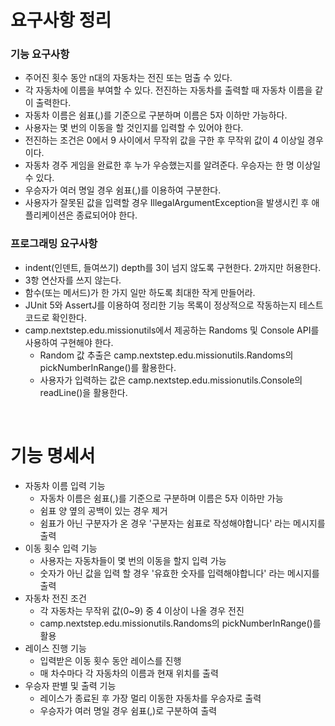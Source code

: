 # 요구사항 정리
### 기능 요구사항
- 주어진 횟수 동안 n대의 자동차는 전진 또는 멈출 수 있다.
- 각 자동차에 이름을 부여할 수 있다. 전진하는 자동차를 출력할 때 자동차 이름을 같이 출력한다.
- 자동차 이름은 쉼표(,)를 기준으로 구분하며 이름은 5자 이하만 가능하다.
- 사용자는 몇 번의 이동을 할 것인지를 입력할 수 있어야 한다. 
- 전진하는 조건은 0에서 9 사이에서 무작위 값을 구한 후 무작위 값이 4 이상일 경우이다. 
- 자동차 경주 게임을 완료한 후 누가 우승했는지를 알려준다. 우승자는 한 명 이상일 수 있다. 
- 우승자가 여러 명일 경우 쉼표(,)를 이용하여 구분한다. 
- 사용자가 잘못된 값을 입력할 경우 IllegalArgumentException을 발생시킨 후 애플리케이션은 종료되어야 한다.

### 프로그래밍 요구사항
- indent(인덴트, 들여쓰기) depth를 3이 넘지 않도록 구현한다. 2까지만 허용한다.
- 3항 연산자를 쓰지 않는다.
- 함수(또는 메서드)가 한 가지 일만 하도록 최대한 작게 만들어라.
- JUnit 5와 AssertJ를 이용하여 정리한 기능 목록이 정상적으로 작동하는지 테스트 코드로 확인한다.
- camp.nextstep.edu.missionutils에서 제공하는 Randoms 및 Console API를 사용하여 구현해야 한다. 
  - Random 값 추출은 camp.nextstep.edu.missionutils.Randoms의 pickNumberInRange()를 활용한다. 
  - 사용자가 입력하는 값은 camp.nextstep.edu.missionutils.Console의 readLine()을 활용한다.

<br>

# 기능 명세서
- 자동차 이름 입력 기능
  - 자동차 이름은 쉼표(,)를 기준으로 구분하며 이름은 5자 이하만 가능
  - 쉼표 양 옆의 공백이 있는 경우 제거
  - 쉼표가 아닌 구분자가 온 경우 '구분자는 쉼표로 작성해야합니다' 라는 메시지를 출력
- 이동 횟수 입력 기능
  - 사용자는 자동차들이 몇 번의 이동을 할지 입력 가능
  - 숫자가 아닌 값을 입력 할 경우 '유효한 숫자를 입력해야합니다' 라는 메시지를 출력
- 자동차 전진 조건
  - 각 자동차는 무작위 값(0~9) 중 4 이상이 나올 경우 전진
  - camp.nextstep.edu.missionutils.Randoms의 pickNumberInRange()를 활용
- 레이스 진행 기능 
  - 입력받은 이동 횟수 동안 레이스를 진행
  - 매 차수마다 각 자동차의 이름과 현재 위치를 출력
- 우승자 판별 및 출력 기능 
  - 레이스가 종료된 후 가장 멀리 이동한 자동차를 우승자로 출력
  - 우승자가 여러 명일 경우 쉼표(,)로 구분하여 출력